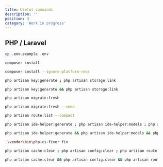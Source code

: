 ```yaml
---
title: Useful commands
description: ''
position: 3
category: 'Work in progress'
---
```


## PHP / Laravel

```bash
cp .env.example .env
```

<code-group>
  <code-block label="Composer" active>

  ```bash
  composer install
  ```

  </code-block>
  <code-block label="Ignore">

  ```bash
  composer install --ignore-platform-reqs
  ```

  </code-block>
</code-group>

<code-group>
  <code-block label="Windows" active>

  ```bash
  php artisan key:generate ; php artisan storage:link
  ```

  </code-block>
  <code-block label="Linux">

  ```bash
  php artisan key:generate && php artisan storage:link
  ```

  </code-block>
</code-group>

<code-group>
  <code-block label="Migrate" active>

  ```bash
  php artisan migrate:fresh
  ```

  </code-block>
  <code-block label="Seeding">

  ```bash
  php artisan migrate:fresh --seed
  ```

  </code-block>
</code-group>

```bash
php artisan route:list --compact
```

<code-group>
  <code-block label="Windows" active>

  ```bash
  php artisan ide-helper:generate ; php artisan ide-helper:models ; php artisan ide-helper:meta
  ```

  </code-block>
  <code-block label="Linux">

  ```bash
  php artisan ide-helper:generate && php artisan ide-helper:models && php artisan ide-helper:meta
  ```

  </code-block>
</code-group>

```bash
.\vendor\bin\php-cs-fixer fix
```

<code-group>
  <code-block label="Windows" active>

  ```bash
  php artisan cache:clear ; php artisan config:clear ; php artisan route:clear
  ```

  </code-block>
  <code-block label="Linux">

  ```bash
  php artisan cache:clear && php artisan config:clear && php artisan route:clear
  ```

  </code-block>
</code-group>
